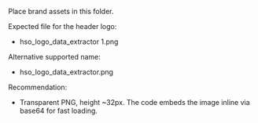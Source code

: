 Place brand assets in this folder.

Expected file for the header logo:
- hso_logo_data_extractor 1.png

Alternative supported name:
- hso_logo_data_extractor.png

Recommendation:
- Transparent PNG, height ~32px. The code embeds the image inline via base64 for fast loading.
